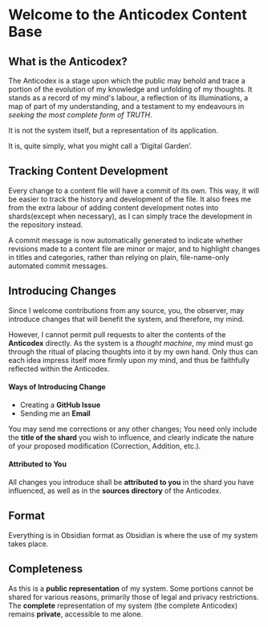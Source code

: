 # Welcome to the Anticodex Content Base

## What is the Anticodex?
The Anticodex is a stage upon which the public may behold and trace a portion of the evolution of my knowledge and unfolding of my thoughts. It stands as a record of my mind's labour, a reflection of its illuminations, a map of part of my understanding, and a testament to my endeavours in *seeking the most complete form of TRUTH*.

It is not the system itself, but a representation of its application.

It is, quite simply, what you might call a ‘Digital Garden’.

## Tracking Content Development
Every change to a content file will have a commit of its own. This way, it will be easier to track the history and development of the file. It also frees me from the extra labour of adding content development notes into shards(except when necessary), as I can simply trace the development in the repository instead.

A commit message is now automatically generated to indicate whether revisions made to a content file are minor or major, and to highlight changes in titles and categories, rather than relying on plain, file-name-only automated commit messages.

## Introducing Changes
Since I welcome contributions from any source, you, the observer, may introduce changes that will benefit the system, and therefore, my mind.

However, I cannot permit pull requests to alter the contents of the **Anticodex** directly. As the system is a *thought machine*, my mind must go through the ritual of placing thoughts into it by my own hand. Only thus can each idea impress itself more firmly upon my mind, and thus be faithfully reflected within the Anticodex.

#### Ways of Introducing Change
- Creating a **GitHub Issue**
- Sending me an **Email**

You may send me corrections or any other changes; You need only include the **title of the shard** you wish to influence, and clearly indicate the nature of your proposed modification (Correction, Addition, etc.).

#### Attributed to You
All changes you introduce shall be **attributed to you** in the shard you have influenced, as well as in the **sources directory** of the Anticodex.

## Format
Everything is in Obsidian format as Obsidian is where the use of my system takes place.

## Completeness
As this is a **public representation** of my system. Some portions cannot be shared for various reasons, primarily those of legal and privacy restrictions. The **complete** representation of my system (the complete Anticodex) remains **private**, accessible to me alone.